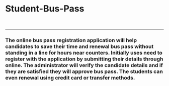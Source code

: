 <h1>Student-Bus-Pass</h1>
<br><hr>
<h3>
The online bus pass registration application will help candidates to save their time and renewal bus pass without standing in a line for hours near counters.
Initially uses need to register with the application by submitting their details through online. 
The administrator will verify the candidate details and if they are satisfied they will approve bus pass.
The students can even renewal using credit card or transfer methods.
</h3>
